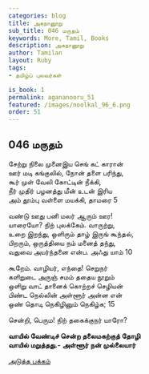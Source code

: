 ```yaml
---
categories: blog
title: அகநானூறு 
sub_title: 046 மருதம்
keywords: More, Tamil, Books
description: அகநானூறு 
author: Tamilan
layout: Ruby
tags:
- தமிழ்ப் புலவர்கள் 

is_book: 1
permalink: agananooru_51
featured: /images/noolkal_96_6.png
order: 51
---
```



## 046 மருதம்

சேற்று நிலை முனைஇய செங் கட் காரான்  
ஊர் மடி கங்குலில், நோன் தளை பரிந்து,  
கூர் முள் வேலி கோட்டின் நீக்கி,  
நீர் முதிர் பழனத்து மீன் உடன் இரிய  
அம் தூம்பு வள்ளை மயக்கி, தாமரை 5

வண்டு ஊது பனி மலர் ஆரும் ஊர!  
யாரையோ? நிற் புலக்கேம். வாருற்று,  
உறை இறந்து, ஒளிரும் தாழ் இருங் கூந்தல்,  
பிறரும், ஒருத்தியை நம் மனைத் தந்து,  
வதுவை அயர்ந்தனை என்ப. அஃது யாம் 10

கூறேம். வாழியர், எந்தை! செறுநர்  
களிறுடை அருஞ் சமம் ததைய நூறும்  
ஒளிறு வாட் தானைக் கொற்றச் செழியன்  
பிண்ட நெல்லின் அள்ளூர் அன்ன என்  
ஒண் தொடி நெகிழினும் நெகிழ்க; 15

சென்றி, பெரும! நிற் தகைக்குநர் யாரோ?

**வாயில் வேண்டிச் சென்ற தலைமகற்குத் தோழி  
வாயில் மறுத்தது.- அள்ளூர் நன் முல்லையார்**

[அடுத்த பக்கம்](agananooru_52)